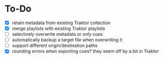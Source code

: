 # To-Do

- [x] retain metadata from existing Traktor collection
- [x] merge playlists with existing Traktor playlists
- [ ] selectively overwrite metadata or only cues
- [ ] automatically backup a target file when overwriting it
- [ ] support different origin/destination paths
- [x] rounding errors when exporting cues? they seem off by a bit in Traktor